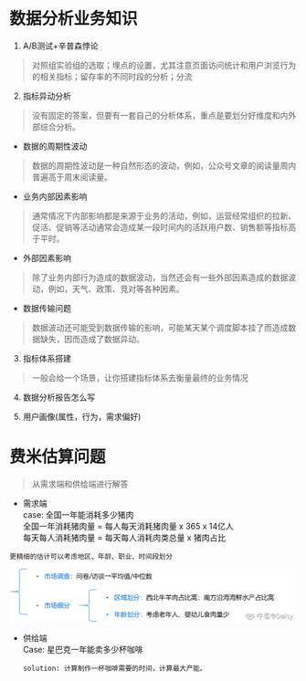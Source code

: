 # 数据分析业务知识

1. A/B测试+辛普森悖论

> 对照组实验组的选取；埋点的设置，尤其注意页面访问统计和用户浏览行为的相关指标；留存率的不同时段的分析；分流

2. 指标异动分析
> 没有固定的答案，但要有一套自己的分析体系，重点是要划分好维度和内外部综合分析。
  - 数据的周期性波动
> 数据的周期性波动是一种自然形态的波动，例如，公众号文章的阅读量周内普遍高于周末阅读量。

  - 业务内部因素影响

> 通常情况下内部影响都是来源于业务的活动，例如，运营经常组织的拉新、促活、促销等活动通常会造成某一段时间内的活跃用户数、销售额等指标高于平时。

  - 外部因素影响

> 除了业务内部行为造成的数据波动，当然还会有一些外部因素造成的数据波动，例如，天气、政策、竞对等各种因素。

  - 数据传输问题

> 数据波动还可能受到数据传输的影响，可能某天某个调度脚本挂了而造成数据缺失，因而造成了数据异动。

3.  指标体系搭建

> 一般会给一个场景，让你搭建指标体系去衡量最终的业务情况

4. 数据分析报告怎么写

5. 用户画像(属性，行为，需求偏好)

# 费米估算问题
> 从需求端和供给端进行解答
- 需求端  
case: 全国一年能消耗多少猪肉  
全国一年消耗猪肉量 = 每人每天消耗猪肉量 x 365 x 14亿人  
每天每人消耗猪肉量 = 每天每人消耗肉类总量 x 猪肉占比  
```
更精细的估计可以考虑地区、年龄、职业、时间段划分  
```
![avatar](/market.png)

- 供给端  
Case: 星巴克一年能卖多少杯咖啡  
  ```
  solution: 计算制作一杯咖啡需要的时间，计算最大产能。
  ```

